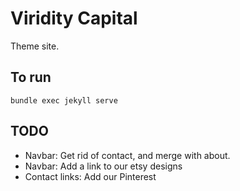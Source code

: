 # Viridity Capital

Theme site.

## To run

```
bundle exec jekyll serve
```

## TODO

- Navbar: Get rid of contact, and merge with about.
- Navbar: Add a link to our etsy designs
- Contact links: Add our Pinterest
